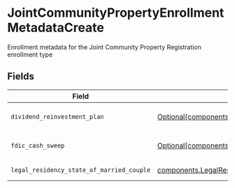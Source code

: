 # JointCommunityPropertyEnrollmentMetadataCreate

Enrollment metadata for the Joint Community Property Registration enrollment type


## Fields

| Field                                                                                                                                                                                            | Type                                                                                                                                                                                             | Required                                                                                                                                                                                         | Description                                                                                                                                                                                      | Example                                                                                                                                                                                          |
| ------------------------------------------------------------------------------------------------------------------------------------------------------------------------------------------------ | ------------------------------------------------------------------------------------------------------------------------------------------------------------------------------------------------ | ------------------------------------------------------------------------------------------------------------------------------------------------------------------------------------------------ | ------------------------------------------------------------------------------------------------------------------------------------------------------------------------------------------------ | ------------------------------------------------------------------------------------------------------------------------------------------------------------------------------------------------ |
| `dividend_reinvestment_plan`                                                                                                                                                                     | [Optional[components.JointCommunityPropertyEnrollmentMetadataCreateDividendReinvestmentPlan]](../../models/components/jointcommunitypropertyenrollmentmetadatacreatedividendreinvestmentplan.md) | :heavy_minus_sign:                                                                                                                                                                               | Option to auto-enroll in Dividend Reinvestment; defaults to DIVIDEND_REINVESTMENT_ENROLL                                                                                                         | DIVIDEND_REINVESTMENT_ENROLL                                                                                                                                                                     |
| `fdic_cash_sweep`                                                                                                                                                                                | [Optional[components.JointCommunityPropertyEnrollmentMetadataCreateFdicCashSweep]](../../models/components/jointcommunitypropertyenrollmentmetadatacreatefdiccashsweep.md)                       | :heavy_minus_sign:                                                                                                                                                                               | Option to auto-enroll in FDIC cash sweep; defaults to FDIC_CASH_SWEEP_ENROLL                                                                                                                     | FDIC_CASH_SWEEP_ENROLL                                                                                                                                                                           |
| `legal_residency_state_of_married_couple`                                                                                                                                                        | [components.LegalResidencyStateOfMarriedCouple](../../models/components/legalresidencystateofmarriedcouple.md)                                                                                   | :heavy_check_mark:                                                                                                                                                                               | The legal residency state of a married couple                                                                                                                                                    | TX                                                                                                                                                                                               |